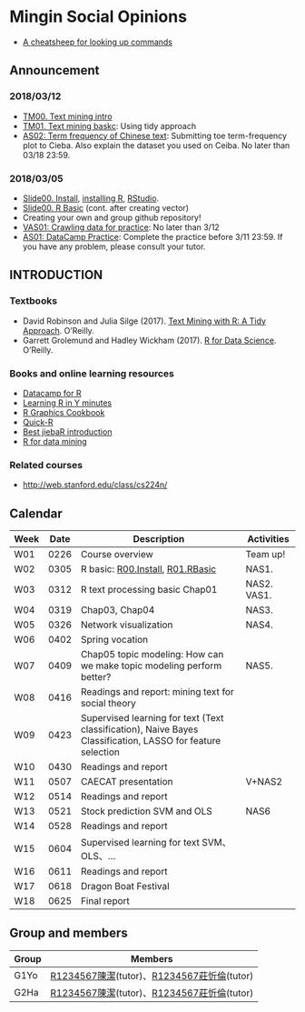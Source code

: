 # Mingin Social Opinions

* [A cheatsheep for looking up commands](RCheatSheep.pdf)

## Announcement

### 2018/03/12

* [TM00. Text mining intro](https://docs.google.com/presentation/d/e/2PACX-1vQH2YgMFgMUzXis8EqqReufWx1sViFyU24K0bUzzzUy_knywzz9051SzwMWN2qWjjs5IjhJZS6PhZ1X/pub?start=false&loop=false&delayms=3000)
* [TM01. Text mining baskc](https://docs.google.com/presentation/d/e/2PACX-1vThdGCnMHpppPqIjtC5kDtpM1sgeO_-U59DrvqaMrESJUm1yZ1lhPZwfeX3rUfSk1nn9JL7jyynE2Gg/pub?start=false&loop=false&delayms=3000): Using tidy approach
* [AS02: Term frequency of Chinese text](https://github.com/R4CSS/Assignments/blob/master/TM01_termFreq.md): Submitting toe term-frequency plot to Cieba. Also explain the dataset you used on Ceiba. No later than 03/18 23:59.


### 2018/03/05

* [Slide00. Install](https://docs.google.com/presentation/d/e/2PACX-1vSNj-P2-8cJptSy-eRMKXs4eSNgLgeaCHiF22THEDkmijIXaqFA8U67T3Lp-iR0ibXssD-NHUq5DEG2/pub?start=false&loop=false&delayms=3000), [installing R](https://cran.r-project.org/), [RStudio](https://www.rstudio.com/products/rstudio/download/#download).
* [Slide00. R Basic](https://docs.google.com/presentation/d/e/2PACX-1vRjb_W1Vo9-zD9F4FmWOiB6K4ezkF6W64OKcX7bZD6ordKvOT-6LFoGi0le-HzT2ABKudDNhr_qKt2x/pub?start=false&loop=false&delayms=3000&slide=id.g2074c710b4_0_293) (cont. after creating vector)
* Creating your own and group github repository!
* [VAS01: Crawling data for practice](VAS01.md): No later than 3/12
* [AS01: DataCamp Practice](https://github.com/R4CSS/Assignments/blob/master/01DataCamp.md): Complete the practice before 3/11 23:59. If you have any problem, please consult your tutor.
## INTRODUCTION
### Textbooks
* David Robinson and Julia Silge (2017). [Text Mining with R: A Tidy Approach](http://tidytextmining.com/). O’Reilly.
* Garrett Grolemund and Hadley Wickham (2017). [R for Data Science](http://r4ds.had.co.nz/index.html). O’Reilly.

### Books and online learning resources

* [Datacamp for R](https://www.datacamp.com/courses/tech:r)
* [Learning R in Y minutes](https://learnxinyminutes.com/docs/r/)
* [R Graphics Cookbook](http://www.cookbook-r.com/Graphs/)
* [Quick-R](http://www.statmethods.net/)
* [Best jiebaR introduction](http://blog.fens.me/r-word-jiebar/)
* [R for data mining](http://www.rdatamining.com/)

### Related courses

- http://web.stanford.edu/class/cs224n/

## Calendar

| Week | Date | Description | Activities|
|-----|-----|-----|-----|
| W01 | 0226 | Course overview | Team up!|
| W02 | 0305 | R basic: [R00.Install](https://docs.google.com/presentation/d/e/2PACX-1vSNj-P2-8cJptSy-eRMKXs4eSNgLgeaCHiF22THEDkmijIXaqFA8U67T3Lp-iR0ibXssD-NHUq5DEG2/pub?start=false&loop=false&delayms=3000), [R01.RBasic](https://docs.google.com/presentation/d/e/2PACX-1vRjb_W1Vo9-zD9F4FmWOiB6K4ezkF6W64OKcX7bZD6ordKvOT-6LFoGi0le-HzT2ABKudDNhr_qKt2x/pub?start=false&loop=false&delayms=3000&slide=id.g2074c710b4_0_293)| NAS1.|
| W03 | 0312 | R text processing basic Chap01 | NAS2. VAS1. |
| W04 | 0319 | Chap03, Chap04 | NAS3. |
| W05 | 0326 | Network visualization| NAS4. |
| W06 | 0402 | Spring vocation| |
| W07 | 0409 | Chap05 topic modeling: How can we make topic modeling perform better?|NAS5.|
| W08 | 0416 | Readings and report: mining text for social theory | |
| W09 | 0423 | Supervised learning for text (Text classification), Naive Bayes Classification, LASSO for feature selection| |
| W10 | 0430 | Readings and report | |
| W11 | 0507 | CAECAT presentation | V+NAS2 |
| W12 | 0514 | Readings and report | |
| W13 | 0521 | Stock prediction SVM and OLS | NAS6|
| W14 | 0528 | Readings and report | |
| W15 | 0604 | Supervised learning for text SVM、OLS、… | |
| W16 | 0611 | Readings and report | |
| W17 | 0618 | Dragon Boat Festival| |
| W18 | 0625 | Final report | |

## Group and members

|Group|Members|
|-----|-----|
|G1Yo|[R1234567陳潔](http://www.google.com)(tutor)、[R1234567莊忻倫](http://www.google.com)(tutor)|
|G2Ha|[R1234567陳潔](http://www.google.com)(tutor)、[R1234567莊忻倫](http://www.google.com)(tutor)|
